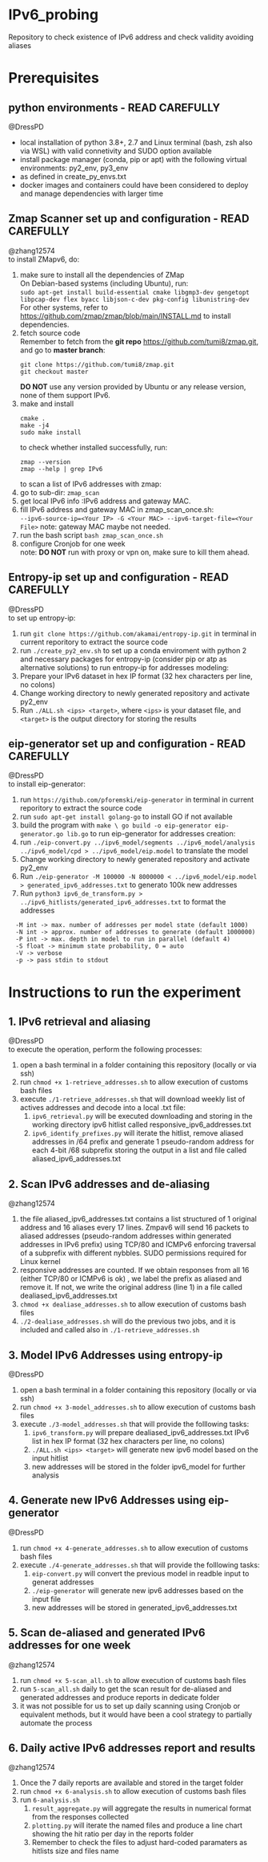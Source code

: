 # IPv6_probing
Repository to check existence of IPv6 address and check validity avoiding aliases

# Prerequisites
## python environments - READ CAREFULLY
@DressPD 
* local installation of python 3.8+, 2.7 and Linux terminal (bash, zsh also via WSL) with valid connetivity and SUDO option available
* install package manager (conda, pip or apt) with the following virtual environments: py2_env, py3_env
* as defined in create_py_envs.txt
* docker images and containers could have been considered to deploy and manage dependencies with larger time
## Zmap Scanner set up and configuration - READ CAREFULLY
@zhang12574  
to install ZMapv6, do:
1. make sure to install all the dependencies of ZMap  
   On Debian-based systems (including Ubuntu), run:  
   ```sudo apt-get install build-essential cmake libgmp3-dev gengetopt libpcap-dev flex byacc libjson-c-dev pkg-config libunistring-dev```
   For other systems, refer to <https://github.com/zmap/zmap/blob/main/INSTALL.md> to install dependencies.  
2. fetch source code  
   Remember to fetch from the **git repo** <https://github.com/tumi8/zmap.git>, and go to **master branch**:  
   ```
   git clone https://github.com/tumi8/zmap.git
   git checkout master
   ```
   **DO NOT** use any version provided by Ubuntu or any release version, none of them support IPv6.  
3. make and install  
   ```
   cmake .
   make -j4
   sudo make install
   ```
   to check whether installed successfully, run:  
   ```
   zmap --version
   zmap --help | grep IPv6
   ```
   to scan a list of IPv6 addresses with zmap:  
1. go to sub-dir: ```zmap_scan```
2. get local IPv6 info :IPv6 address and gateway MAC.
3. fill IPv6 address and gateway MAC in zmap_scan_once.sh:  
   ```--ipv6-source-ip=<Your IP> -G <Your MAC> --ipv6-target-file=<Your File>```
   note: gateway MAC maybe not needed.  
4. run the bash script
   ```bash zmap_scan_once.sh```
6. configure Cronjob for one week  
note: **DO NOT** run with proxy or vpn on, make sure to kill them ahead.

## Entropy-ip set up and configuration - READ CAREFULLY
@DressPD  
to set up entropy-ip:
1. run ```git clone https://github.com/akamai/entropy-ip.git``` in terminal in current reporitory to extract the source code
2. run ```./create_py2_env.sh``` to set up a conda enviroment with python 2 and necessary packages for entropy-ip (consider pip or atp as alternative solutions)
to run entropy-ip for addresses modeling:
1. Prepare your IPv6 dataset in hex IP format (32 hex characters per line, no colons)
2. Change working directory to newly generated repository and activate py2_env
3. Run ```./ALL.sh <ips> <target>```, where ```<ips>``` is your dataset file, and ```<target>``` is the output directory for storing the results

## eip-generator set up and configuration - READ CAREFULLY
@DressPD  
to install eip-generator:
1. run ```https://github.com/pforemski/eip-generator``` in terminal in current reporitory to extract the source code
2. run ```sudo apt-get install golang-go``` to install GO if not available
3. build the program with ```make \ go build -o eip-generator eip-generator.go lib.go```
to run eip-generator for addresses creation:
1. run ```./eip-convert.py ../ipv6_model/segments ../ipv6_model/analysis ../ipv6_model/cpd > ../ipv6_model/eip.model``` to translate the model
2. Change working directory to newly generated repository and activate py2_env
3. Run ```./eip-generator -M 100000 -N 8000000 < ../ipv6_model/eip.model > generated_ipv6_addresses.txt``` to generato 100k new addresses
4. Run ```python3 ipv6_de_transform.py > ../ipv6_hitlists/generated_ipv6_addresses.txt``` to format the addresses
```
  -M int -> max. number of addresses per model state (default 1000)
  -N int -> approx. number of addresses to generate (default 1000000)
  -P int -> max. depth in model to run in parallel (default 4)
  -S float -> minimum state probability, 0 = auto
  -V -> verbose
  -p -> pass stdin to stdout
```

# Instructions to run the experiment
## 1. IPv6 retrieval and aliasing
@DressPD  
to execute the operation, perform the following processes:
1. open a bash terminal in a folder containing this repository (locally or via ssh)
2. run ```chmod +x 1-retrieve_addresses.sh``` to allow execution of customs bash files
3. execute ```./1-retrieve_addresses.sh``` that will download weekly list of actives addresses and decode into a local .txt file:
    1. `ipv6_retrieval.py` will be executed downloading and storing in the working directory ipv6 hitlist called responsive_ipv6_addresses.txt
    2. `ipv6_identify_prefixes.py` will iterate the hitlist, remove aliased addresses in /64 prefix and generate 1 pseudo-random address for each 4-bit /68 subprefix storing the output in a list and file called aliased_ipv6_addresses.txt

## 2. Scan IPv6 addresses and de-aliasing
@zhang12574  
1. the file aliased_ipv6_addresses.txt contains a list structured of 1 original address and 16 aliases every 17 lines. Zmpav6 will send 16 packets to aliased addresses (pseudo-random addresses within generated addresses in IPv6 prefix) using TCP/80 and ICMPv6 enforcing traversal of a subprefix with different nybbles. SUDO permissions required for Linux kernel
2. responsive addresses are counted. If we obtain responses from all 16 (either TCP/80 or ICMPv6 is ok) , we label the prefix as aliased and remove it. If not, we write the original address (line 1) in a file called dealiased_ipv6_addresses.txt
3. ```chmod +x dealiase_addresses.sh``` to allow execution of customs bash files
4. `./2-dealiase_addresses.sh` will do the previous two jobs, and it is included and called also in `./1-retrieve_addresses.sh`


## 3. Model IPv6 Addresses using entropy-ip
@DressPD  
1. open a bash terminal in a folder containing this repository (locally or via ssh)
2. run ```chmod +x 3-model_addresses.sh``` to allow execution of customs bash files
3. execute ```./3-model_addresses.sh``` that will provide the folllowing tasks: 
   1. `ipv6_transform.py` will prepare dealiased_ipv6_addresses.txt IPv6 list in hex IP format (32 hex characters per line, no colons)
   2. ```./ALL.sh <ips> <target>``` will generate new ipv6 model based on the input hitlist
   3. new addresses will be stored in the folder ipv6_model for further analysis

## 4. Generate new IPv6 Addresses using eip-generator
@DressPD  
1. run ```chmod +x 4-generate_addresses.sh``` to allow execution of customs bash files
2. execute ```./4-generate_addresses.sh``` that will provide the folllowing tasks: 
   1. `eip-convert.py` will convert the previous model in readble input to generat addresses
   2. ```./eip-generator``` will generate new ipv6 addresses based on the input file
   3. new addresses will be stored in generated_ipv6_addresses.txt

## 5. Scan de-aliased and generated IPv6 addresses for one week
@zhang12574  
1. run ```chmod +x 5-scan_all.sh``` to allow execution of customs bash files
2. run `5-scan_all.sh` daily to get the scan result for de-aliased and generated addresses and produce reports in dedicate folder
3. it was not possible for us to set up daily scanning using Cronjob or equivalent methods, but it would have been a cool strategy to partially automate the process

## 6. Daily active IPv6 addresses report and results
@zhang12574
1. Once the 7 daily reports are available and stored in the target folder
1. run ```chmod +x 6-analysis.sh``` to allow execution of customs bash files
2. run `6-analysis.sh`  
   1. `result_aggregate.py` will aggregate the results in numerical format from the responses collected
   2. `plotting.py` will iterate the named files and produce a line chart showing the hit ratio per day in the reports folder
   3. Remember to check the files to adjust hard-coded paramaters as hitlists size and files name
